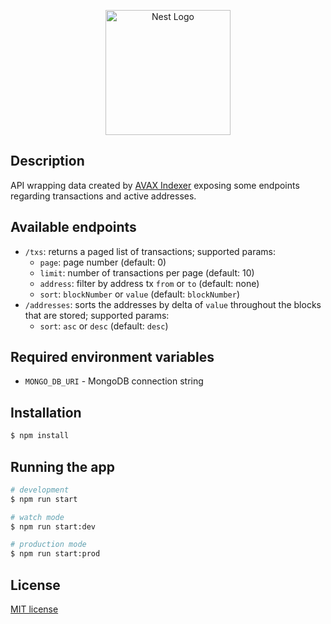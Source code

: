 <p align="center">
  <a href="http://nestjs.com/" target="blank"><img src="https://nestjs.com/img/logo-small.svg" width="200" alt="Nest Logo" /></a>
</p>

## Description

API wrapping data created by [AVAX Indexer](https://github.com/vectorman1/avax-indexer) exposing some endpoints regarding transactions and active addresses.

## Available endpoints

 - `/txs`: returns a paged list of transactions; supported params:
   - `page`: page number (default: 0)
   - `limit`: number of transactions per page (default: 10)
   - `address`: filter by address tx `from` or `to` (default: none)
   - `sort`: `blockNumber` or `value` (default: `blockNumber`)
 - `/addresses`: sorts the addresses by delta of `value` throughout the blocks that are stored; supported params:
   - `sort`: `asc` or `desc` (default: `desc`)

## Required environment variables

- `MONGO_DB_URI` - MongoDB connection string

## Installation

```bash
$ npm install
```

## Running the app

```bash
# development
$ npm run start

# watch mode
$ npm run start:dev

# production mode
$ npm run start:prod
```

## License

[MIT license](LICENSE)
